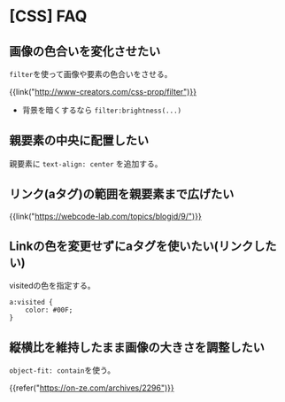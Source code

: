 # [CSS] FAQ


画像の色合いを変化させたい
--------------------------

`filter`を使って画像や要素の色合いをさせる。

{{link("http://www-creators.com/css-prop/filter")}}

* 背景を暗くするなら `filter:brightness(...)`


親要素の中央に配置したい
------------------------

親要素に `text-align: center` を追加する。


リンク(aタグ)の範囲を親要素まで広げたい
---------------------------------------

{{link("https://webcode-lab.com/topics/blogid/9/")}}


Linkの色を変更せずにaタグを使いたい(リンクしたい)
-------------------------------------------------

visitedの色を指定する。

```
a:visited {
    color: #00F;
}
```


縦横比を維持したまま画像の大きさを調整したい
--------------------------------------------

`object-fit: contain`を使う。

{{refer("https://on-ze.com/archives/2296")}}
